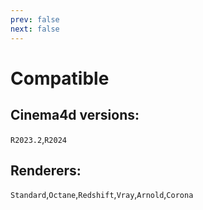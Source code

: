 ```yaml
---
prev: false
next: false
---
```

# Compatible

## Cinema4d versions:
`R2023.2`,`R2024`

## Renderers:
`Standard`,`Octane`,`Redshift`,`Vray`,`Arnold`,`Corona`